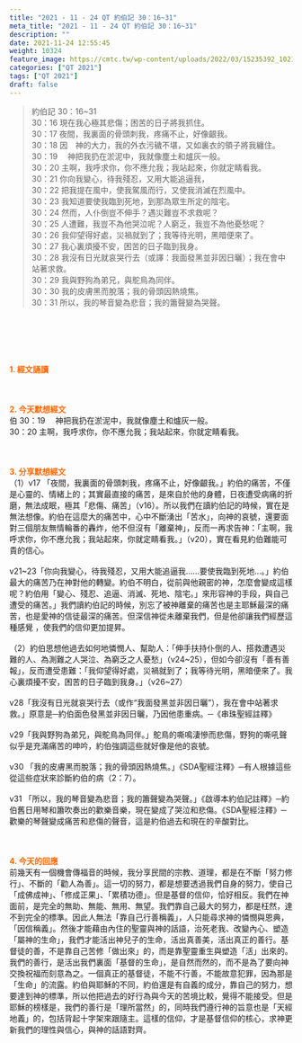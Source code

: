 ```yaml
---
title: "2021 - 11 - 24 QT 約伯記 30：16~31"
meta_title: "2021 - 11 - 24 QT 約伯記 30：16~31"
description: ""
date: 2021-11-24 12:55:45
weight: 10324
feature_image: https://cmtc.tw/wp-content/uploads/2022/03/15235392_10211799862337740_180693556567566654_o-1.webp
categories: ["QT 2021"]
tags: ["QT 2021"]
draft: false
---
```


<blockquote>約伯記 30：16~31<br />
30：16 現在我心極其悲傷；困苦的日子將我抓住。<br />
30：17 夜間，我裏面的骨頭刺我，疼痛不止，好像齦我。<br />
30：18 因　神的大力，我的外衣污穢不堪，又如裏衣的領子將我纏住。<br />
30：19 　神把我扔在淤泥中，我就像塵土和爐灰一般。<br />
30：20 主啊，我呼求你，你不應允我；我站起來，你就定睛看我。<br />
30：21 你向我變心，待我殘忍，又用大能追逼我，<br />
30：22 把我提在風中，使我駕風而行，又使我消滅在烈風中。<br />
30：23 我知道要使我臨到死地，到那為眾生所定的陰宅。<br />
30：24 然而，人仆倒豈不伸手？遇災難豈不求救呢？<br />
30：25 人遭難，我豈不為他哭泣呢？人窮乏，我豈不為他憂愁呢？<br />
30：26 我仰望得好處，災禍就到了；我等待光明，黑暗便來了。<br />
30：27 我心裏煩擾不安，困苦的日子臨到我身。<br />
30：28 我沒有日光就哀哭行去（或譯：我面發黑並非因日曬）；我在會中站著求救。<br />
30：29 我與野狗為弟兄，與鴕鳥為同伴。<br />
30：30 我的皮膚黑而脫落；我的骨頭因熱燒焦。<br />
30：31 所以，我的琴音變為悲音；我的簫聲變為哭聲。</blockquote><br />
&nbsp;<br />
<br />
&nbsp;<br />
<br />
<span style="color: #ff6600;"><strong>1. </strong><strong>經文誦讀</strong></span><br />
<br />
<span style="color: #ff6600;"><strong> </strong></span><br />
<br />
<span style="color: #ff6600;"><strong>2. 今天默想</strong><strong>經文<br />
</strong></span>伯 30：19 　神把我扔在淤泥中，我就像塵土和爐灰一般。<br />
30：20 主啊，我呼求你，你不應允我；我站起來，你就定睛看我。<br />
<br />
&nbsp;<br />
<br />
<span style="color: #ff6600;"><strong>3. 分享默想經文<br />
</strong></span>（1）v17 「夜間，我裏面的骨頭刺我，疼痛不止，好像齦我。」約伯的痛苦，不僅是心靈的、情緒上的；其實最直接的痛苦，是來自於他的身體，日夜遭受病痛的折磨，無法成眠，極其「悲傷、痛苦」（v16）。所以我們在讀約伯記的時候，實在是無法想像。約伯在這麼大的痛苦中，心中不斷湧出「苦水」，向神的哀號，還要面對三個朋友無情輪番的轟炸，他不但沒有「離棄神」，反而一再求告神：「主啊，我呼求你，你不應允我；我站起來，你就定睛看我。」（v20），實在看見約伯難能可貴的信心。<br />
<br />
v21~23「你向我變心，待我殘忍，又用大能追逼我……要使我臨到死地…。」約伯最大的痛苦乃在神對他的轉變。約伯不明白，從前與他親密的神，怎麼會變成這樣呢？約伯用「變心、殘忍、追逼、消滅、死地、陰宅。」來形容神的手段，與自己遭受的痛苦。」我們讀約伯記的時候，別忘了被神離棄的痛苦也是主耶穌最深的痛苦，也是愛神的信徒最深的痛苦。但深信神從未離棄我們，但是他卻讓我們經歷這種感覺 ，使我們的信仰更加提昇。<br />
<br />
（2）約伯思想他過去如何地憐憫人、幫助人：「伸手扶持仆倒的人、搭救遭遇災難的人、為測難之人哭泣、為窮乏之人憂愁」（v24~25），但如今卻沒有「善有善報」，反而遭受患難：「我仰望得好處，災禍就到了；我等待光明，黑暗便來了。我心裏煩擾不安，困苦的日子臨到我身。」（v26~27）<br />
<br />
v28「我沒有日光就哀哭行去（或作“我面發黑並非因日曬”），我在會中站著求救。」原意是─約伯面色發黑並非因日曬，乃因他患重病。─《串珠聖經註釋》<br />
<br />
v29「我與野狗為弟兄，與鴕鳥為同伴。」鴕鳥的嘶鳴淒慘而悲傷，野狗的嘶吼聲似乎是充滿痛苦的呻吟，約伯強調這些就好像是他的哀號。<br />
<br />
v30 「我的皮膚黑而脫落；我的骨頭因熱燒焦。」《SDA聖經注釋》─有人根據這些從這些症狀來診斷約伯的病（2：7）。<br />
<br />
v31 「所以，我的琴音變為悲音；我的簫聲變為哭聲。」《啟導本約伯記註釋》─約伯舊日用琴和簫吹奏出的歡樂音樂，現在變成了哭泣和悲傷。《SDA聖經注釋》─歡樂的琴聲變成痛苦和悲傷的聲音，這是約伯過去和現在的辛酸對比。<br />
<br />
&nbsp;<br />
<br />
<span style="color: #ff6600;"><strong>4. 今天的回應<br />
</strong></span>前幾天有一個機會傳福音的時候，我分享民間的宗教、道理，都是在不斷「努力修行」、不斷的「勸人為善」。這一切的努力，都是想要透過我們自身的努力，使自己「成佛成神」、「修成正果」、「累積功德」。但是基督的信仰，恰好相反。我們在神面前，是完全的無助、無能、無用、無望。我們靠自己最大的努力，都是枉然，達不到完全的標準。因此人無法「靠自己行善稱義」，人只能尋求神的憐憫與恩典，「因信稱義」。然後才能藉由內住的聖靈與神的話語，治死老我、改變內心、塑造「屬神的生命」，我們才能活出神兒子的生命，活出真善美，活出真正的善行。基督徒的善，不是靠自己苦修「做出來」的，而是靠聖靈重生與塑造「活」出來的。我們的善行，是活出我們裏面「基督的生命」，是自然而然的，而不是為了要向神交換祝福而刻意為之。一個真正的基督徒，不能不行善，不能故意犯罪，因為那是「生命」的流露。約伯與耶穌的不同，約伯還是有自義的成分，靠自己的努力，想要達到神的標準，所以他把過去的好行為與今天的苦境比較，覺得不能接受。但是耶穌的榜樣是，我們的善行是「理所當然」的，同時我們遵行神的旨意也是「天經地義」的，包括背起十字架來跟隨主。這樣的信仰，才是基督信仰的核心，求神更新我們的理性與信心，與神的話語對齊。<br />
<br />
&nbsp;
        
